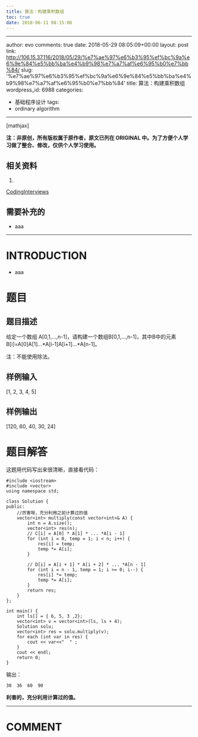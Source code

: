```yaml
---
title: 算法：构建乘积数组
toc: true
date: 2018-06-11 08:15:00
---
```

---
author: evo
comments: true
date: 2018-05-29 08:05:09+00:00
layout: post
link: http://106.15.37.116/2018/05/29/%e7%ae%97%e6%b3%95%ef%bc%9a%e6%9e%84%e5%bb%ba%e4%b9%98%e7%a7%af%e6%95%b0%e7%bb%84/
slug: '%e7%ae%97%e6%b3%95%ef%bc%9a%e6%9e%84%e5%bb%ba%e4%b9%98%e7%a7%af%e6%95%b0%e7%bb%84'
title: 算法：构建乘积数组
wordpress_id: 6988
categories:
- 基础程序设计
tags:
- ordinary algorithm
---

<!-- more -->

[mathjax]

**注：非原创，所有版权属于原作者，原文已列在 ORIGINAL 中。为了方便个人学习做了整合、修改，仅供个人学习使用。**


## 相关资料





 	
  1. 


[CodingInterviews](https://github.com/gatieme/CodingInterviews)







## 需要补充的





 	
  * aaa





* * *





# INTRODUCTION





 	
  * aaa





# 题目




## **题目描述**


给定一个数组 A[0,1,...,n-1]，请构建一个数组B[0,1,...,n-1]，其中B中的元素 B[i]=A[0]A[1]...*A[i-1]A[i+1]...*A[n-1]。

注：不能使用除法。


## **样例输入**


[1, 2, 3, 4, 5]


## **样例输出**


[120, 60, 40, 30, 24]




# 题目解答


这题用代码写出来很清晰，直接看代码：

    
    #include <iostream>
    #include <vector>
    using namespace std;
    
    class Solution {
    public:
        //厉害呀，充分利用之前计算过的值
        vector<int> multiply(const vector<int>& A) {
            int n = A.size();
            vector<int> res(n);
            // C[i] = A[0] * A[1] * ... *A[i - 1]
            for (int i = 0, temp = 1; i < n; i++) {
                res[i] = temp;
                temp *= A[i];
            }
    
            // D[i] = A[i + 1] * A[i + 2] * ... *A[n - 1]
            for (int i = n - 1, temp = 1; i >= 0; i--) {
                res[i] *= temp;
                temp *= A[i];
            }
            return res;
        }
    };
    
    int main() {
        int ls[] = { 6, 5, 3 ,2};
        vector<int> v = vector<int>(ls, ls + 4);
        Solution solu;
        vector<int> res = solu.multiply(v);
        for each (int var in res) {
            cout << var<<"  " ;
        }
        cout << endl;
        return 0;
    }


输出：

    
    30  36  60  90


**利害的，充分利用计算过的值。**

















* * *





# COMMENT



